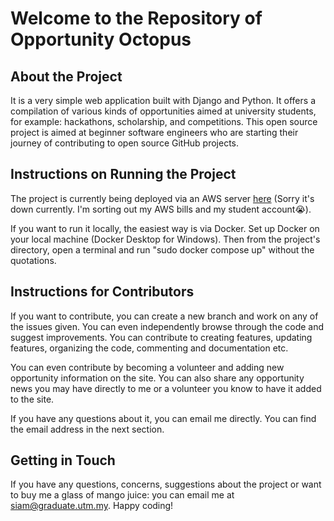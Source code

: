 <h1>Welcome to the Repository of Opportunity Octopus</h1>

<h2>About the Project</h2>
It is a very simple web application built with Django and Python. It offers a compilation of various kinds of opportunities aimed at university students,
for example: hackathons, scholarship, and competitions. This open source project is aimed at beginner software engineers who are starting their journey of 
contributing to open source GitHub projects. 

<h2>Instructions on Running the Project</h2>

The project is currently being deployed via an AWS server <a href = "http://ec2-54-255-244-103.ap-southeast-1.compute.amazonaws.com:8000/">here</a> (Sorry it's down currently. I'm sorting out my AWS bills and my student account😭).

If you want to run it locally, the easiest way is via Docker. Set up Docker on your local machine (Docker Desktop for Windows). Then from the project's directory,
open a terminal and run "sudo docker compose up" without the quotations.

<h2>Instructions for Contributors</h2>

If you want to contribute, you can create a new branch and work on any of the issues given. You can even independently browse through the code and suggest 
improvements. You can contribute to creating features, updating features, organizing the code, commenting and documentation etc. 

You can even contribute by becoming a volunteer and adding new opportunity information on the site. You can also share any opportunity news you may have directly to me or a 
volunteer you know to have it added to the site.

If you have any questions about it, you can email me directly. You can find the email address in the next section.

<h2>Getting in Touch</h2>

If you have any questions, concerns, suggestions about the project or want to buy me a glass of mango juice: you can email me at siam@graduate.utm.my. 
Happy coding! 
